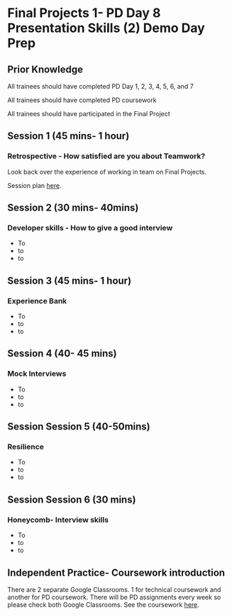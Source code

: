 # Final Projects 1- PD Day 8 Presentation Skills \(2\) Demo Day Prep

## Prior Knowledge  

All trainees should have completed PD Day 1, 2, 3, 4, 5, 6, and 7

All trainees should have completed PD coursework 

All trainees should have participated in the Final Project

## Session 1 \(45 mins- 1 hour\)

### Retrospective - How satisfied are you about Teamwork? 

Look back over the experience of working in team on Final Projects. 

Session plan [here](https://personaldevelopment.codeyourfuture.io/sessions/final-projects-1-pd-day-7/retro-how-satisfied-are-we-about-teamwork). 

## Session 2 \(30 mins- 40mins\)

### Developer skills - How to give a good interview

* To
* to
* to



## Session 3 \(45 mins- 1 hour\)

### Experience Bank

* To
* to
* to



## Session 4 \(40- 45 mins\)

### Mock Interviews

* To
* to
* to



## Session Session 5 \(40-50mins\) 

### Resilience

* To
* to
* to





## Session Session 6 \(30 mins\) 

### Honeycomb- Interview skills

* To
* to
* to

## Independent Practice- Coursework introduction ‌ <a id="independent-practice-coursework-introduction"></a>

There are 2 separate Google Classrooms. 1 for technical coursework and another for PD coursework. There will be PD assignments every week so please check both Google Classrooms. See the coursework [here](https://personaldevelopment.codeyourfuture.io/sessions/js2-pd-day-4/coursework).



